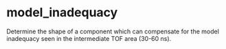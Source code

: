 # model_inadequacy
Determine the shape of a component which can compensate for the model inadequacy seen in the intermediate TOF area (30-60 ns).
